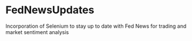 # FedNewsUpdates
Incorporation of Selenium to stay up to date with Fed News for trading and market sentiment analysis
